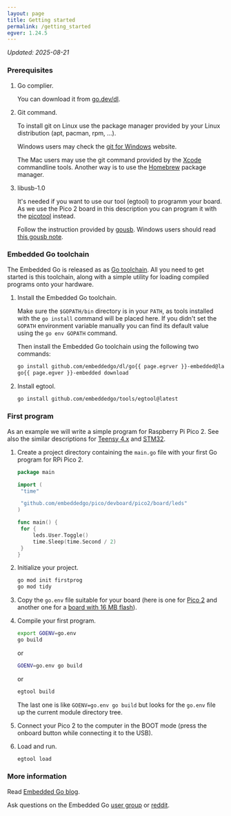 ```yaml
---
layout: page
title: Getting started
permalink: /getting_started
egver: 1.24.5
---
```


*Updated: 2025-08-21*

### Prerequisites

1. Go complier.

   You can download it from [go.dev/dl](https://go.dev/dl/).

2. Git command.

   To install git on Linux use the package manager provided by your Linux distribution (apt, pacman, rpm, ...).

   Windows users may check the [git for Windows](https://gitforwindows.org/) website.

   The Mac users may use the git command provided by the [Xcode](https://developer.apple.com/xcode/) commandline tools. Another way is to use the [Homebrew](https://brew.sh/) package manager.

3. libusb-1.0

   It's needed if you want to use our tool (egtool) to programm your board. As we use the Pico 2 board in this description you can program it with the [picotool](https://github.com/raspberrypi/picotool) instead.

   Follow the instruction provided by [gousb](https://github.com/google/gousb?tab=readme-ov-file). Windows users should read [this gousb note](https://github.com/google/gousb?tab=readme-ov-file#notes-for-installation-on-windows).

### Embedded Go toolchain

The Embedded Go is released as as [Go toolchain](https://go.dev/doc/toolchain). All you need to get started is this toolchain, along with a simple utility for loading compiled programs onto your hardware.

1. Install the Embedded Go toolchain.

   Make sure the `$GOPATH/bin` directory is in your `PATH`, as tools installed with the `go install` command will be placed here. If you didn't set the `GOPATH` environment variable manually you can find its default value using the `go env GOPATH` command.

   Then install the Embedded Go toolchain using the following two commands:

   ```sh
   go install github.com/embeddedgo/dl/go{{ page.egrver }}-embedded@latest
   go{{ page.egver }}-embedded download
   ```

2. Install egtool.

   ```sh
   go install github.com/embeddedgo/tools/egtool@latest
   ```

### First program

As an example we will write a simple program for Raspberry Pi Pico 2. See also the similar descriptions for [Teensy 4.x](https://github.com/embeddedgo/imxrt?tab=readme-ov-file#getting-started) and [STM32](https://github.com/embeddedgo/stm32?tab=readme-ov-file#getting-started).

1. Create a project directory containing the `main.go` file with your first Go program for RPi Pico 2.

   ```go
   package main

   import (
   	"time"

   	"github.com/embeddedgo/pico/devboard/pico2/board/leds"
   )

   func main() {
   	for {
   		leds.User.Toggle()
   		time.Sleep(time.Second / 2)
   	}
   }
   ```

4. Initialize your project.

   ```sh
   go mod init firstprog
   go mod tidy
   ```

5. Copy the `go.env` file suitable for your board (here is one for [Pico 2](https://github.com/embeddedgo/pico/blob/master/devboard/pico2/examples/go.env) and another one for a [board with 16 MB flash](https://github.com/embeddedgo/pico/blob/master/devboard/weacta10/examples/go.env)).

6. Compile your first program.

   ```sh
   export GOENV=go.env
   go build
   ```

   or

   ```sh
   GOENV=go.env go build
   ```

   or

   ```sh
   egtool build
   ```

   The last one is like `GOENV=go.env go build` but looks for the `go.env` file up the current module directory tree.

7. Connect your Pico 2 to the computer in the BOOT mode (press the onboard button while connecting it to the USB).

8. Load and run.

   ```sh
   egtool load
   ```

### More information

Read [Embedded Go blog](https://embeddedgo.github.io/).

Ask questions on the Embedded Go [user group](https://groups.google.com/forum/#!forum/embeddedgo) or [reddit](https://www.reddit.com/r/EmbeddedGo/).
